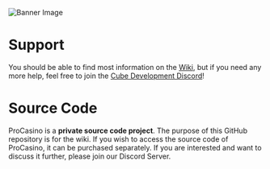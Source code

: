 ![Banner Image](https://i.gyazo.com/3ef0c4d32c020097a61ff5ecc648e6f8.png)
# Support
You should be able to find most information on the [Wiki](https://github.com/File14/ProCasino/wiki), but if you need any more help, feel free to join the [Cube Development Discord](https://i.gyazo.com/3ef0c4d32c020097a61ff5ecc648e6f8.png)!

# Source Code
ProCasino is a **private source code project**. The purpose of this GitHub repository is for the wiki. If you wish to access the source code of ProCasino, it can be purchased separately. If you are interested and want to discuss it further, please join our Discord Server.
